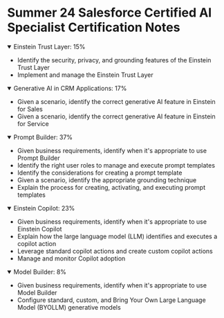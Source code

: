 # Summer 24 Salesforce Certified AI Specialist Certification Notes

<details open>
    <summary>Einstein Trust Layer: 15%</summary>
    <ul>
        <li>
            <a src="./section-notes/1.1.md">Identify the security, privacy, and grounding features of the Einstein Trust Layer</a>
        </li>
        <li>
            <a src="./section-notes/1.2.md">Implement and manage the Einstein Trust Layer</a>
        </li>
    </ul>
</details>

<details open>
    <summary>Generative AI in CRM Applications: 17%</summary>
    <ul>
        <li>
            <a src="./section-notes/2.1.md">Given a scenario, identify the correct generative AI feature in Einstein for Sales</a>
        </li>
        <li>
            <a src="./section-notes/2.2.md">Given a scenario, identify the correct generative AI feature in Einstein for Service</a>
        </li>
    </ul>
</details>

<details open>
    <summary>Prompt Builder: 37%</summary>
    <ul>
        <li>
            <a src="./section-notes/3.1.md">Given business requirements, identify when it's appropriate to use Prompt Builder</a>
        </li>
        <li>
            <a src="./section-notes/3.2.md">Identify the right user roles to manage and execute prompt templates</a>
        </li>
        <li>
            <a src="./section-notes/3.3.md">Identify the considerations for creating a prompt template</a>
        </li>
        <li>
            <a src="./section-notes/3.4.md">Given a scenario, identify the appropriate grounding technique</a>
        </li>
        <li>
            <a src="./section-notes/3.5.md">Explain the process for creating, activating, and executing prompt templates</a>
        </li>
    </ul>
</details>

<details open>
    <summary>Einstein Copilot: 23%</summary>
    <ul>
        <li>
            <a src="./section-notes/4.1.md">Given business requirements, identify when it's appropriate to use Einstein Copilot</a>
        </li>
        <li>
            <a src="./section-notes/4.2.md">Explain how the large language model (LLM) identifies and executes a copilot action</a>
        </li>
        <li>
            <a src="./section-notes/4.3.md">Leverage standard copilot actions and create custom copilot actions</a>
        </li>
        <li>
            <a src="./section-notes/4.4.md">Manage and monitor Copilot adoption</a>
        </li>
    </ul>
</details>

<details open>
    <summary>Model Builder: 8%</summary>
    <ul>
        <li>
            <a src="./section-notes/5.1.md">Given business requirements, identify when it's appropriate to use Model Builder</a>
        </li>
        <li>
            <a src="./section-notes/5.2.md">Configure standard, custom, and Bring Your Own Large Language Model (BYOLLM) generative models</a>
        </li>
    </ul>
</details>